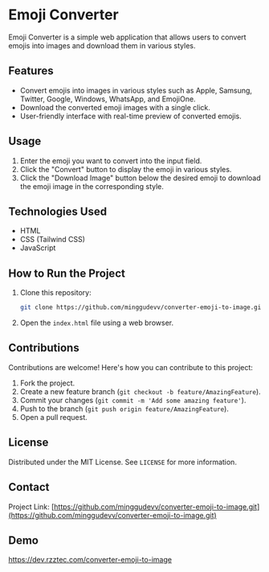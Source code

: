 # Emoji Converter

Emoji Converter is a simple web application that allows users to convert emojis into images and download them in various styles.

## Features

- Convert emojis into images in various styles such as Apple, Samsung, Twitter, Google, Windows, WhatsApp, and EmojiOne.
- Download the converted emoji images with a single click.
- User-friendly interface with real-time preview of converted emojis.

## Usage

1. Enter the emoji you want to convert into the input field.
2. Click the "Convert" button to display the emoji in various styles.
3. Click the "Download Image" button below the desired emoji to download the emoji image in the corresponding style.

## Technologies Used

- HTML
- CSS (Tailwind CSS)
- JavaScript

## How to Run the Project

1. Clone this repository:

    ```bash
    git clone https://github.com/minggudevv/converter-emoji-to-image.git
    ```

2. Open the `index.html` file using a web browser.

## Contributions

Contributions are welcome! Here's how you can contribute to this project:

1. Fork the project.
2. Create a new feature branch (`git checkout -b feature/AmazingFeature`).
3. Commit your changes (`git commit -m 'Add some amazing feature'`).
4. Push to the branch (`git push origin feature/AmazingFeature`).
5. Open a pull request.

## License

Distributed under the MIT License. See `LICENSE` for more information.

## Contact

Project Link: [https://github.com/minggudevv/converter-emoji-to-image.git](https://github.com/minggudevv/converter-emoji-to-image.git)

## Demo

<https://dev.rzztec.com/converter-emoji-to-image>
